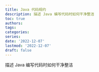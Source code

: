```yaml
---
title: Java 代码规约
description: 描述 Java 编写代码时如何干净整洁
toc: true
authors:
tags:
categories:
series:
date: '2022-12-07'
lastmod: '2022-12-07'
draft: false
---
```



描述 Java 编写代码时如何干净整洁